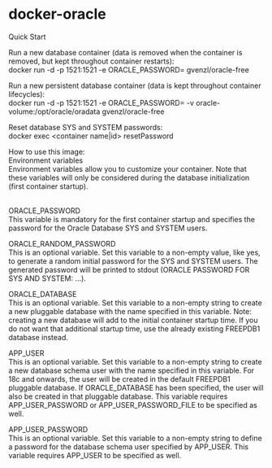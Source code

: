 # docker-oracle
 
Quick Start <br>

Run a new database container (data is removed when the container is removed, but kept throughout container restarts): <br>
docker run -d -p 1521:1521 -e ORACLE_PASSWORD=<your password> gvenzl/oracle-free <br>

Run a new persistent database container (data is kept throughout container lifecycles): <br>
docker run -d -p 1521:1521 -e ORACLE_PASSWORD=<your password> -v oracle-volume:/opt/oracle/oradata gvenzl/oracle-free <br>

Reset database SYS and SYSTEM passwords: <br>
docker exec <container name|id> resetPassword <your password> <br>

How to use this image: <br>
Environment variables <br>
Environment variables allow you to customize your container. Note that these variables will only be considered during the database initialization (first container startup).<br><br>

ORACLE_PASSWORD<br>
This variable is mandatory for the first container startup and specifies the password for the Oracle Database SYS and SYSTEM users.

ORACLE_RANDOM_PASSWORD<br>
This is an optional variable. Set this variable to a non-empty value, like yes, to generate a random initial password for the SYS and SYSTEM users. The generated password will be printed to stdout (ORACLE PASSWORD FOR SYS AND SYSTEM: ...).

ORACLE_DATABASE<br>
This is an optional variable. Set this variable to a non-empty string to create a new pluggable database with the name specified in this variable.
Note: creating a new database will add to the initial container startup time. If you do not want that additional startup time, use the already existing FREEPDB1 database instead.

APP_USER<br>
This is an optional variable. Set this variable to a non-empty string to create a new database schema user with the name specified in this variable. For 18c and onwards, the user will be created in the default FREEPDB1 pluggable database. If ORACLE_DATABASE has been specified, the user will also be created in that pluggable database. This variable requires APP_USER_PASSWORD or APP_USER_PASSWORD_FILE to be specified as well.

APP_USER_PASSWORD<br>
This is an optional variable. Set this variable to a non-empty string to define a password for the database schema user specified by APP_USER. This variable requires APP_USER to be specified as well.
